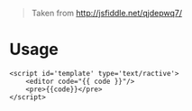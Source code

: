 > Taken from http://jsfiddle.net/qjdepwq7/

# Usage

    <script id='template' type='text/ractive'>
        <editor code="{{ code }}"/>
        <pre>{{code}}</pre>
    </script>
